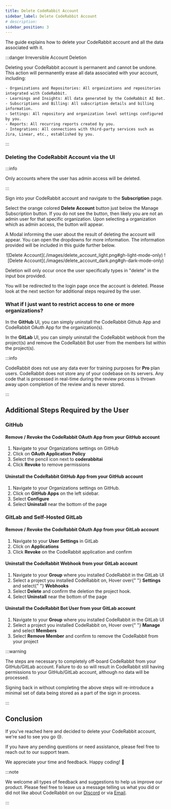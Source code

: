 ```yaml
---
title: Delete CodeRabbit Account
sidebar_label: Delete CodeRabbit Account
# description:
sidebar_position: 3
---
```


The guide explains how to delete your CodeRabbit account and all the data
associated with it.

:::danger Irreversible Account Deletion

Deleting your CodeRabbit account is permanent and cannot be undone. This action
will permanently erase all data associated with your account, including:

    - Organizations and Repositories: All organizations and repositories integrated with CodeRabbit.
    - Learnings and Insights: All data generated by the CodeRabbit AI Bot.
    - Subscriptions and Billing: All subscription details and billing information.
    - Settings: All repository and organization level settings configured by you.
    - Reports: All recurring reports created by you.
    - Integrations: All connections with third-party services such as Jira, Linear, etc., established by you.

:::

### Deleting the CodeRabbit Account via the UI

:::info

Only accounts where the user has admin access will be deleted.

:::

Sign into your CodeRabbit account and navigate to the **Subscription** page.

Select the orange colored **Delete Account** button just below the Manage
Subscription button. If you do not see the button, then likely you are not an
admin user for that specific organization. Upon selecting a organization which
as admin access, the button will appear.

A Modal informing the user about the result of deleting the account will appear.
You can open the dropdowns for more information. The information provided will
be included in this guide further below.

<div align="center">
![Delete Account](./images/delete_account_light.png#gh-light-mode-only)
![Delete Account](./images/delete_account_dark.png#gh-dark-mode-only)
</div>

Deletion will only occur once the user specifically types in "delete" in the
input box provided.

You will be redirected to the login page once the account is deleted. Please
look at the next section for additional steps required by the user.

### What if I just want to restrict access to one or more organizations?

In the **GitHub** UI, you can simply uninstall the CodeRabbit Github App and
CodeRabbit OAuth App for the organization(s).

In the **GitLab** UI, you can simply uninstall the CodeRabbit webhook from the
project(s) and remove the CodeRabbit Bot user from the members list within the
project(s).

:::info

CodeRabbit does not use any data ever for training purposes for **Pro** plan
users. CodeRabbit does not store any of your codebase on its servers. Any code
that is processed in real-time during the review process is thrown away upon
completion of the review and is never stored.

:::

## Additional Steps Required by the User

### GitHub

#### Remove / Revoke the CodeRabbit OAuth App from your GitHub account

1. Navigate to your Organizations settings on GitHub
2. Click on <strong>OAuth Application Policy</strong>
3. Select the pencil icon next to <strong>coderabbitai</strong>
4. Click <strong>Revoke</strong> to remove permissions

#### Uninstall the CodeRabbit GitHub App from your GitHub account

1. Navigate to your Organizations settings on GitHub.
2. Click on <strong>GitHub Apps</strong> on the left sidebar.
3. Select <strong>Configure</strong>
4. Select <strong>Uninstall</strong> near the bottom of the page

### GitLab and Self-Hosted GitLab

#### Remove / Revoke the CodeRabbit OAuth App from your GitLab account

1. Navigate to your <strong>User Settings</strong> in GitLab
2. Click on <strong>Applications</strong>
3. Click <strong>Revoke</strong> on the CodeRabbit application and confirm

#### Uninstall the CodeRabbit Webhook from your GitLab account

1. Navigate to your <strong>Group</strong> where you installed CodeRabbit in the
   GitLab UI
2. Select a project you installed CodeRabbit on, Hover over{" "}
   <strong>Settings</strong> and select{" "} <strong>Webhooks</strong>
3. Select <strong>Delete</strong> and confirm the deletion the project hook.
4. Select <strong>Uninstall</strong> near the bottom of the page

#### Uninstall the CodeRabbit Bot User from your GitLab account

1. Navigate to your <strong>Group</strong> where you installed CodeRabbit in the
   GitLab UI
2. Select a project you installed CodeRabbit on, Hover over{" "}
   <strong>Manage</strong> and select <strong>Members</strong>
3. Select <strong>Remove Member</strong> and confirm to remove the CodeRabbit
   from your project

:::warning

The steps are necessary to completely off-board CodeRabbit from your
GitHub/GitLab account. Failure to do so will result in CodeRabbit still having
permissions to your GitHub/GitLab account, although no data will be processed.

Signing back in without completing the above steps will re-introduce a minimal
set of data being stored as a part of the sign in process.

:::

## Conclusion

If you've reached here and decided to delete your CodeRabbit account, we're sad
to see you go 😢.

If you have any pending questions or need assistance, please feel free to reach
out to our support team.

We appreciate your time and feedback. Happy coding! 🚀

:::note

We welcome all types of feedback and suggestions to help us improve our product.
Please feel free to leave us a message telling us what you did or did not like
about CodeRabbit on our [Discord](https://discord.gg/8Q5ZJj6) or via
[Email](mailto:support@coderabbit.ai).

:::
